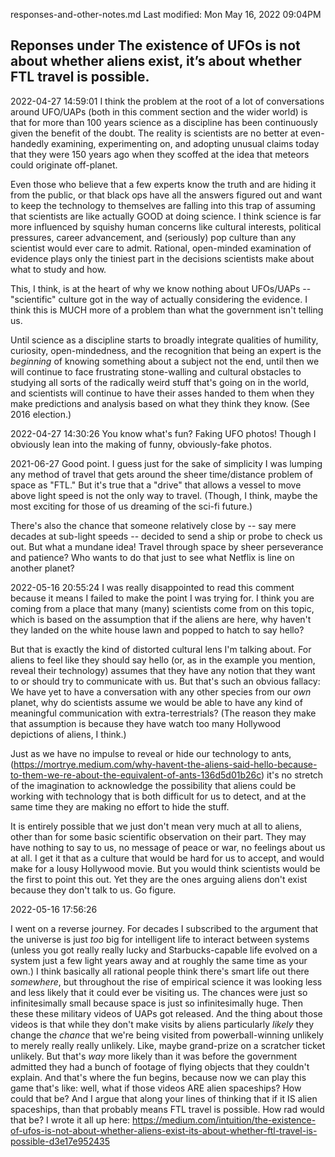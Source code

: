 responses-and-other-notes.md
Last modified: Mon May 16, 2022  09:04PM



## Reponses under The existence of UFOs is not about whether aliens exist, it’s about whether FTL travel is possible.



2022-04-27 14:59:01
I think the problem at the root of a lot of conversations around UFO/UAPs (both in this comment section and the wider world) is that for more than 100 years science as a discipline has been continuously given the benefit of the doubt. The reality is scientists are no better at even-handedly examining, experimenting on, and adopting unusual claims today that they were 150 years ago when they scoffed at the idea that meteors could originate off-planet.

Even those who believe that a few experts know the truth and are hiding it from the public, or that black ops have all the answers figured out and want to keep the technology to themselves are falling into this trap of assuming that scientists are like actually GOOD at doing science.
I think science is far more influenced by squishy human concerns like cultural interests, political pressures, career advancement, and (seriously) pop culture than any scientist would ever care to admit. Rational, open-minded examination of evidence plays only the tiniest part in the decisions scientists make about what to study and how.

This, I think, is at the heart of why we know nothing about UFOs/UAPs -- "scientific" culture got in the way of actually considering the evidence. I think this is MUCH more of a problem than what the government isn't telling us.

Until science as a discipline starts to broadly integrate qualities of humility, curiosity, open-mindedness, and the recognition that being an expert is the _beginning_ of knowing something about a subject not the end, until then we will continue to face frustrating stone-walling and cultural obstacles to studying all sorts of the radically weird stuff that's going on in the world, and scientists will continue to have their asses handed to them when they make predictions and analysis based on what they think they know. (See 2016 election.)



2022-04-27 14:30:26
You know what's fun? Faking UFO photos! Though I obviously lean into the making of funny, obviously-fake photos.


2021-06-27
Good point. I guess just for the sake of simplicity I was lumping any method of travel that gets around the sheer time/distance problem of space as "FTL." But it's true that a "drive" that allows a vessel to move above light speed is not the only way to travel. (Though, I think, maybe the most exciting for those of us dreaming of the sci-fi future.)

There's also the chance that someone relatively close by -- say mere decades at sub-light speeds -- decided to send a ship or probe to check us out. But what a mundane idea! Travel through space by sheer perseverance and patience? Who wants to do that just to see what Netflix is line on another planet?



2022-05-16 20:55:24
I was really disappointed to read this comment because it means I failed to make the point I was trying for. I think you are coming from a place that many (many) scientists come from on this topic, which is based on the assumption that if the aliens are here, why haven't they landed on the white house lawn and popped to hatch to say hello?

But that is exactly the kind of distorted cultural lens I'm talking about. For aliens to feel like they should say hello (or, as in the example you mention, reveal their technology) assumes that they have any notion that they want to or should try to communicate with us. But that's such an obvious fallacy: We have yet to have a conversation with any other species from our *own* planet, why do scientists assume we would be able to have any kind of meaningful communication with extra-terrestrials? (The reason they make that assumption is because they have watch too many Hollywood depictions of aliens, I think.)

Just as we have no impulse to reveal or hide our technology to ants, (https://mortrye.medium.com/why-havent-the-aliens-said-hello-because-to-them-we-re-about-the-equivalent-of-ants-136d5d01b26c) it's no stretch of the imagination to acknowledge the possibility that aliens could be working with technology that is both difficult for us to detect, and at the same time they are making no effort to hide the stuff. 

It is entirely possible that we just don't mean very much at all to aliens, other than for some basic scientific observation on their part. They may have nothing to say to us, no message of peace or war, no feelings about us at all. I get it that as a culture that would be hard for us to accept, and would make for a lousy Hollywood movie. But you would think scientists would be the first to point this out. Yet they are the ones arguing aliens don't exist because they don't talk to us. Go figure.



2022-05-16 17:56:26

I went on a reverse journey. For decades I subscribed to the argument that the universe is just *too* big for intelligent life to interact between systems (unless you got really really lucky and Starbucks-capable life evolved on a system just a few light years away and at roughly the same time as your own.) I think basically all rational people think there's smart life out there *somewhere*, but throughout the rise of empirical science it was looking less and less likely that it could ever be visiting us. The chances were just so infinitesimally small because space is just so infinitesimally huge.
Then these these military videos of UAPs got released.
And the thing about those videos is that while they don't make visits by aliens particularly *likely* they change the *chance* that we're being visited from powerball-winning unlikely to merely really really unlikely. Like, maybe grand-prize on a scratcher ticket unlikely. But that's *way* more likely than it was before the government admitted they had a bunch of footage of flying objects that they couldn't explain.
And that's where the fun begins, because now we can play this game that's like: well, what if those videos ARE alien spaceships? How could that be? And I argue that along your lines of thinking that if it IS alien spaceships, than that probably means FTL travel is possible. How rad would that be? I wrote it all up here:
https://medium.com/intuition/the-existence-of-ufos-is-not-about-whether-aliens-exist-its-about-whether-ftl-travel-is-possible-d3e17e952435



